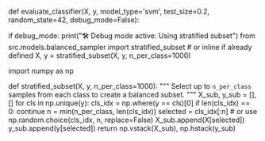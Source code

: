 def evaluate_classifier(X, y, model_type='svm', test_size=0.2, random_state=42, debug_mode=False):

if debug_mode:
    print("🛠️ Debug mode active: Using stratified subset")
    from src.models.balanced_sampler import stratified_subset  # or inline if already defined
    X, y = stratified_subset(X, y, n_per_class=1000)



import numpy as np

def stratified_subset(X, y, n_per_class=1000):
    """
    Select up to `n_per_class` samples from each class to create a balanced subset.
    """
    X_sub, y_sub = [], []
    for cls in np.unique(y):
        cls_idx = np.where(y == cls)[0]
        if len(cls_idx) == 0:
            continue
        n = min(n_per_class, len(cls_idx))
        selected = cls_idx[:n]  # or use np.random.choice(cls_idx, n, replace=False)
        X_sub.append(X[selected])
        y_sub.append(y[selected])
    return np.vstack(X_sub), np.hstack(y_sub)
